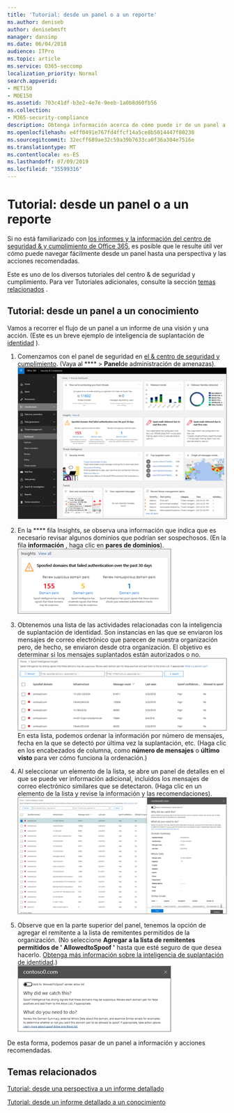 ```yaml
---
title: 'Tutorial: desde un panel o a un reporte'
ms.author: deniseb
author: denisebmsft
manager: dansimp
ms.date: 06/04/2018
audience: ITPro
ms.topic: article
ms.service: O365-seccomp
localization_priority: Normal
search.appverid:
- MET150
- MOE150
ms.assetid: 703c41df-b3e2-4e7e-9eeb-1a0b8d60fb56
ms.collection:
- M365-security-compliance
description: Obtenga información acerca de cómo puede ir de un panel a un conocimiento de las acciones recomendadas en el centro de seguridad &amp; y cumplimiento.
ms.openlocfilehash: e4ff0491e767fd4ffcf14a5ce8b5014447f80238
ms.sourcegitcommit: 32ecff689ae32c59a39b7633ca0f36a304e7516e
ms.translationtype: MT
ms.contentlocale: es-ES
ms.lasthandoff: 07/09/2019
ms.locfileid: "35599316"
---
```

# <a name="walkthrough---from-a-dashboard-to-an-insight"></a>Tutorial: desde un panel o a un reporte

Si no está familiarizado con [los informes y la información del centro de seguridad &amp; y cumplimiento de Office 365](reports-and-insights-in-security-and-compliance.md), es posible que le resulte útil ver cómo puede navegar fácilmente desde un panel hasta una perspectiva y las acciones recomendadas. 
  
Este es uno de los diversos tutoriales del centro &amp; de seguridad y cumplimiento. Para ver Tutoriales adicionales, consulte la sección [temas relacionados](#related-topics) . 
  
## <a name="walkthrough-from-a-dashboard-to-an-insight"></a>Tutorial: desde un panel a un conocimiento

Vamos a recorrer el flujo de un panel a un informe de una visión y una acción. (Este es un breve ejemplo de inteligencia de suplantación de [identidad](learn-about-spoof-intelligence.md) ). 
  
1. Comenzamos con el panel de seguridad en [el &amp; centro de seguridad y cumplimiento](https://protection.office.com). (Vaya al **** \> **Panel**de administración de amenazas).<br>![En el centro &amp; de seguridad y cumplimiento, elija \> panel de administración de amenazas](media/05a38660-eb13-4960-a266-11809c453d95.png)<br>
  
2. En la **** fila Insights, se observa una información que indica que es necesario revisar algunos dominios que podrían ser sospechosos. (En la fila **información** , haga clic en **pares de dominios**).<br>![La fila Insights menciona los posibles problemas de suplantación](media/dd1d0cb3-3201-45d7-b41d-18a0944fe85d.png)<br>
  
3. Obtenemos una lista de las actividades relacionadas con la inteligencia de suplantación de identidad. Son instancias en las que se enviaron los mensajes de correo electrónico que parecen de nuestra organización pero, de hecho, se enviaron desde otra organización. El objetivo es determinar si los mensajes suplantados están autorizados o no.<br>![Información de inteligencia de falsificación](media/a2e2b4fd-0c1e-499f-8401-cf3089da82fa.png)<br>En esta lista, podemos ordenar la información por número de mensajes, fecha en la que se detectó por última vez la suplantación, etc. (Haga clic en los encabezados de columna, como **número de mensajes** o **último visto** para ver cómo funciona la ordenación.) 
    
4. Al seleccionar un elemento de la lista, se abre un panel de detalles en el que se puede ver información adicional, incluidos los mensajes de correo electrónico similares que se detectaron. (Haga clic en un elemento de la lista y revise la información y las recomendaciones).<br>![Al seleccionar un elemento se abre un panel de detalles.](media/7ad1faa5-6ca2-474e-a609-eb275e0a8e59.png)<br>
  
5. Observe que en la parte superior del panel, tenemos la opción de agregar el remitente a la lista de remitentes permitidos de la organización. (No seleccione **Agregar a la lista de remitentes permitidos de ' AllowedtoSpoof '** hasta que esté seguro de que desea hacerlo. [Obtenga más información sobre la inteligencia de suplantación de identidad](learn-about-spoof-intelligence.md).)<br>![Puede autorizar a un remitente](media/caf0c20a-6047-486d-8060-5a229a3de49f.png)
  
De esta forma, podemos pasar de un panel a información y acciones recomendadas.
  
## <a name="related-topics"></a>Temas relacionados

[Tutorial: desde una perspectiva a un informe detallado](from-an-insight-to-a-detailed-report.md)
  
[Tutorial: desde un informe detallado a un conocimiento](from-a-detailed-report-to-an-insight.md)
  

